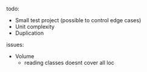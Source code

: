 todo:
- Small test project (possible to control edge cases)
- Unit complexity
- Duplication

issues:
- Volume
  - reading classes doesnt cover all loc
